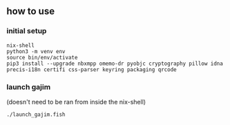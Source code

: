 ## how to use

### initial setup

```
nix-shell
python3 -m venv env
source bin/env/activate
pip3 install --upgrade nbxmpp omemo-dr pyobjc cryptography pillow idna precis-i18n certifi css-parser keyring packaging qrcode
```

### launch gajim

(doesn't need to be ran from inside the nix-shell)

```
./launch_gajim.fish
```
